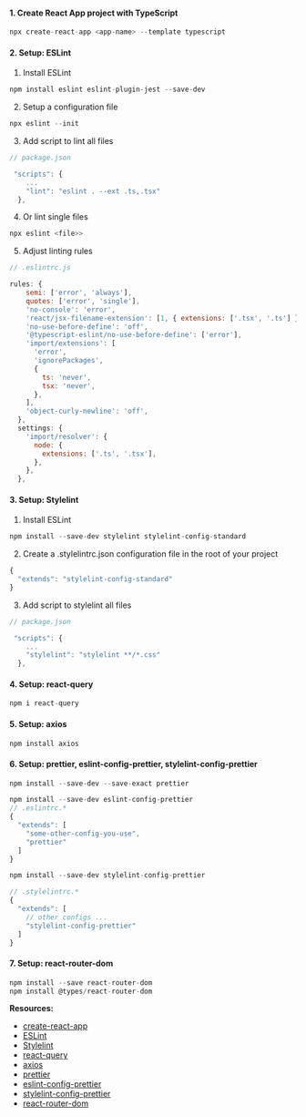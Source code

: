 #### 1. Create React App project with TypeScript
```js
npx create-react-app <app-name> --template typescript
```
#### 2. Setup: ESLint

1. Install ESLint
```js
npm install eslint eslint-plugin-jest --save-dev
```
2. Setup a configuration file
```js
npx eslint --init
```
3. Add script to lint all files
```js
// package.json

 "scripts": {
    ...
    "lint": "eslint . --ext .ts,.tsx"
  },
```
4. Or lint single files
```js
npx eslint <file>>
```
5. Adjust linting rules

```js
// .eslintrc.js

rules: {
    semi: ['error', 'always'],
    quotes: ['error', 'single'],
    'no-console': 'error',
    'react/jsx-filename-extension': [1, { extensions: ['.tsx', '.ts'] }],
    'no-use-before-define': 'off',
    '@typescript-eslint/no-use-before-define': ['error'],
    'import/extensions': [
      'error',
      'ignorePackages',
      {
        ts: 'never',
        tsx: 'never',
      },
    ],
    'object-curly-newline': 'off',
  },
  settings: {
    'import/resolver': {
      node: {
        extensions: ['.ts', '.tsx'],
      },
    },
  },
```

#### 3. Setup: Stylelint
1. Install ESLint

```js
npm install --save-dev stylelint stylelint-config-standard
```

2. Create a .stylelintrc.json configuration file in the root of your project
```js
{
  "extends": "stylelint-config-standard"
}
```

3. Add script to stylelint all files
```js
// package.json

 "scripts": {
    ...
    "stylelint": "stylelint **/*.css"
  },
```

#### 4. Setup: react-query
```js
npm i react-query
```

#### 5. Setup: axios
```js
npm install axios
```

#### 6. Setup: prettier, eslint-config-prettier, stylelint-config-prettier
```js
npm install --save-dev --save-exact prettier

npm install --save-dev eslint-config-prettier
// .eslintrc.*
{
  "extends": [
    "some-other-config-you-use",
    "prettier"
  ]
}

npm install --save-dev stylelint-config-prettier

// .stylelintrc.*
{
  "extends": [
    // other configs ...
    "stylelint-config-prettier"
  ]
}
```
#### 7. Setup: react-router-dom
```js
npm install --save react-router-dom
npm install @types/react-router-dom
```


**Resources:**
- [create-react-app](https://create-react-app.dev/docs/adding-typescript)
- [ESLint](https://eslint.org/docs/user-guide/getting-started)
- [Stylelint](https://stylelint.io/user-guide/get-started)
- [react-query](https://react-query.tanstack.com/installation)
- [axios](https://github.com/axios/axios)
- [prettier](https://prettier.io/docs/en/install.html)
- [eslint-config-prettier](https://github.com/prettier/eslint-config-prettier#installation)
- [stylelint-config-prettier](https://github.com/prettier/stylelint-config-prettier)
- [react-router-dom](https://github.com/ReactTraining/react-router)
